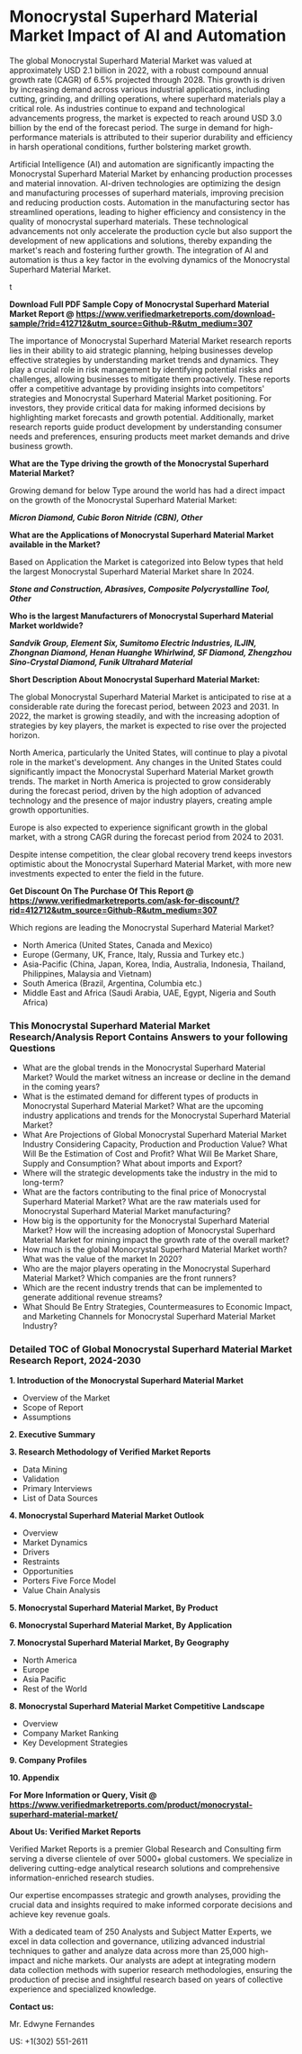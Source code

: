 <meta name="title" content="Global Monocrystal Superhard Material Market Impact of AI and Automation"><meta name="description" content="The global Monocrystal Superhard Material Market was valued at approximately USD 2.1 billion in 2022, with a robust compound annual growth rate (CAGR) of 6.5% projecte"><meta name="title" content="Monocrystal Superhard Material Market Size, Share, Scope, Trends, Growth, Opportunities, Analysis, Forecast"><h1>Monocrystal Superhard Material Market Impact of AI and Automation</h1><p>The global Monocrystal Superhard Material Market was valued at approximately USD 2.1 billion in 2022, with a robust compound annual growth rate (CAGR) of 6.5% projected through 2028. This growth is driven by increasing demand across various industrial applications, including cutting, grinding, and drilling operations, where superhard materials play a critical role. As industries continue to expand and technological advancements progress, the market is expected to reach around USD 3.0 billion by the end of the forecast period. The surge in demand for high-performance materials is attributed to their superior durability and efficiency in harsh operational conditions, further bolstering market growth.</p><p>Artificial Intelligence (AI) and automation are significantly impacting the Monocrystal Superhard Material Market by enhancing production processes and material innovation. AI-driven technologies are optimizing the design and manufacturing processes of superhard materials, improving precision and reducing production costs. Automation in the manufacturing sector has streamlined operations, leading to higher efficiency and consistency in the quality of monocrystal superhard materials. These technological advancements not only accelerate the production cycle but also support the development of new applications and solutions, thereby expanding the market's reach and fostering further growth. The integration of AI and automation is thus a key factor in the evolving dynamics of the Monocrystal Superhard Material Market.</p>t</p><p id="" class=""><strong>Download Full PDF Sample Copy of Monocrystal Superhard Material Market Report @ <a href="https://www.verifiedmarketreports.com/download-sample/?rid=412712&utm_source=Github-R&utm_medium=307" target="_blank">https://www.verifiedmarketreports.com/download-sample/?rid=412712&utm_source=Github-R&utm_medium=307</a></strong></p><p>The importance of&nbsp;Monocrystal Superhard Material Market research reports lies in their ability to aid strategic planning, helping businesses develop effective strategies by understanding market trends and dynamics. They play a crucial role in risk management by identifying potential risks and challenges, allowing businesses to mitigate them proactively. These reports offer a competitive advantage by providing insights into competitors' strategies and Monocrystal Superhard Material Market positioning. For investors, they provide critical data for making informed decisions by highlighting market forecasts and growth potential. Additionally, market research reports guide product development by understanding consumer needs and preferences, ensuring products meet market demands and drive business growth.</p><p><strong>What are the&nbsp;Type driving the growth of the Monocrystal Superhard Material Market?</strong></p><p id="" class="">Growing demand for below Type around the world has had a direct impact on the growth of the Monocrystal Superhard Material Market:</p><em><strong>Micron Diamond, Cubic Boron Nitride (CBN), Other</strong></em></p><strong>What are the&nbsp;Applications&nbsp;of Monocrystal Superhard Material Market available in the Market?</strong></p><p id="" class="">Based on Application the Market is categorized into Below types that held the largest Monocrystal Superhard Material Market share In 2024.</p><em><strong>Stone and Construction, Abrasives, Composite Polycrystalline Tool, Other</strong></em></p><strong>Who is the largest Manufacturers of Monocrystal Superhard Material Market worldwide?</strong></p><p><em><strong>Sandvik Group, Element Six, Sumitomo Electric Industries, ILJIN, Zhongnan Diamond, Henan Huanghe Whirlwind, SF Diamond, Zhengzhou Sino-Crystal Diamond, Funik Ultrahard Material</strong></em></p><p id="" class=""><strong>Short Description About Monocrystal Superhard Material Market:</strong></p><p>The global Monocrystal Superhard Material Market is anticipated to rise at a considerable rate during the forecast period, between 2023 and 2031. In 2022, the market is growing steadily, and with the increasing adoption of strategies by key players, the market is expected to rise over the projected horizon.</p><p>North America, particularly the United States, will continue to play a pivotal role in the market's development. Any changes in the United States could significantly impact the Monocrystal Superhard Material Market growth trends. The market in North America is projected to grow considerably during the forecast period, driven by the high adoption of advanced technology and the presence of major industry players, creating ample growth opportunities.</p><p>Europe is also expected to experience significant growth in the global market, with a strong CAGR during the forecast period from 2024 to 2031.</p><p>Despite intense competition, the clear global recovery trend keeps investors optimistic about the Monocrystal Superhard Material Market, with more new investments expected to enter the field in the future.</p><p id="" class=""><strong>Get Discount On The Purchase Of This Report @ <a href="https://www.verifiedmarketreports.com/ask-for-discount/?rid=412712&utm_source=Github-R&utm_medium=307" target="_blank">https://www.verifiedmarketreports.com/ask-for-discount/?rid=412712&utm_source=Github-R&utm_medium=307</a></strong></p>Which regions are leading the Monocrystal Superhard Material Market?</p><ul><li>North America (United States, Canada and Mexico)</li><li>Europe (Germany, UK, France, Italy, Russia and Turkey etc.)</li><li>Asia-Pacific (China, Japan, Korea, India, Australia, Indonesia, Thailand, Philippines, Malaysia and Vietnam)</li><li>South America (Brazil, Argentina, Columbia etc.)</li><li>Middle East and Africa (Saudi Arabia, UAE, Egypt, Nigeria and South Africa)</li></ul><h3 id="" class="">This Monocrystal Superhard Material Market Research/Analysis Report Contains Answers to your following Questions</h3><ul><li>What are the global trends in the Monocrystal Superhard Material Market? Would the market witness an increase or decline in the demand in the coming years?</li><li>What is the estimated demand for different types of products in Monocrystal Superhard Material Market? What are the upcoming industry applications and trends for the Monocrystal Superhard Material Market?</li><li>What Are Projections of Global Monocrystal Superhard Material Market Industry Considering Capacity, Production and Production Value? What Will Be the Estimation of Cost and Profit? What Will Be Market Share, Supply and Consumption? What about imports and Export?</li><li>Where will the strategic developments take the industry in the mid to long-term?</li><li>What are the factors contributing to the final price of Monocrystal Superhard Material Market? What are the raw materials used for Monocrystal Superhard Material Market manufacturing?</li><li>How big is the opportunity for the Monocrystal Superhard Material Market? How will the increasing adoption of Monocrystal Superhard Material Market for mining impact the growth rate of the overall market?</li><li>How much is the global Monocrystal Superhard Material Market worth? What was the value of the market In 2020?</li><li>Who are the major players operating in the Monocrystal Superhard Material Market? Which companies are the front runners?</li><li>Which are the recent industry trends that can be implemented to generate additional revenue streams?</li><li>What Should Be Entry Strategies, Countermeasures to Economic Impact, and Marketing Channels for Monocrystal Superhard Material Market Industry?</li></ul><h3 id="" class="">Detailed TOC of Global Monocrystal Superhard Material Market Research Report, 2024-2030</h3><p id="" class=""><strong>1. Introduction of the Monocrystal Superhard Material Market</strong></p><ul><li>Overview of the Market</li><li>Scope of Report</li><li>Assumptions</li></ul><p id="" class=""><strong>2. Executive Summary</strong></p><p id="" class=""><strong>3. Research Methodology of Verified Market Reports</strong></p><ul><li>Data Mining</li><li>Validation</li><li>Primary Interviews</li><li>List of Data Sources</li></ul><p id="" class=""><strong>4. Monocrystal Superhard Material Market Outlook</strong></p><ul><li>Overview</li><li>Market Dynamics</li><li>Drivers</li><li>Restraints</li><li>Opportunities</li><li>Porters Five Force Model</li><li>Value Chain Analysis</li></ul><p id="" class=""><strong>5. Monocrystal Superhard Material Market, By Product</strong></p><p id="" class=""><strong>6. Monocrystal Superhard Material Market, By Application</strong></p><p id="" class=""><strong>7. Monocrystal Superhard Material Market, By Geography</strong></p><ul><li>North America</li><li>Europe</li><li>Asia Pacific</li><li>Rest of the World</li></ul><p id="" class=""><strong>8. Monocrystal Superhard Material Market Competitive Landscape</strong></p><ul><li>Overview</li><li>Company Market Ranking</li><li>Key Development Strategies</li></ul><p id="" class=""><strong>9. Company Profiles</strong></p><p id="" class=""><strong>10. Appendix</strong></p><p id="" class=""><strong>For More Information or Query, Visit @ <a href="https://www.verifiedmarketreports.com/product/monocrystal-superhard-material-market/" target="_blank">https://www.verifiedmarketreports.com/product/monocrystal-superhard-material-market/</a></strong></p><p id="" class=""><strong>About Us: Verified Market Reports</strong></p><p id="" class="">Verified Market Reports is a premier Global Research and Consulting firm serving a diverse clientele of over 5000+ global customers. We specialize in delivering cutting-edge analytical research solutions and comprehensive information-enriched research studies.</p><p id="" class="">Our expertise encompasses strategic and growth analyses, providing the crucial data and insights required to make informed corporate decisions and achieve key revenue goals.</p><p id="" class="">With a dedicated team of 250 Analysts and Subject Matter Experts, we excel in data collection and governance, utilizing advanced industrial techniques to gather and analyze data across more than 25,000 high-impact and niche markets. Our analysts are adept at integrating modern data collection methods with superior research methodologies, ensuring the production of precise and insightful research based on years of collective experience and specialized knowledge.</p><p id="" class=""><strong>Contact us:</strong></p><p id="" class="">Mr. Edwyne Fernandes</p><p id="" class="">US: +1(302) 551-2611</p>
